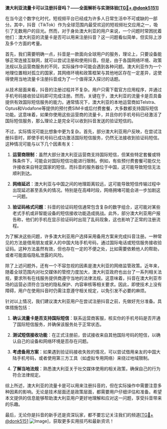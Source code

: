 **澳大利亚流量卡可以注册抖音吗？——全面解析与实测体验[[TG💪+ @donk5151](https://t.me/s/donk5151)]**

在当今这个数字化时代，短视频平台已经成为许多人日常生活中不可或缺的一部分。其中，抖音（TikTok）作为全球范围内最受欢迎的短视频社交应用之一，吸引了无数用户的目光。然而，对于身处澳大利亚的用户来说，一个问题时常困扰着他们：澳大利亚的流量卡是否可以用来注册抖音？这一问题看似简单，但实际上涉及多个方面的考量。

首先，我们需要明确一点，抖音是一款面向全球用户的服务，理论上，只要设备能够正常连接互联网，就可以尝试注册和使用抖音。但是，由于各国网络环境、政策法规以及运营商服务的不同，实际操作中可能会遇到各种问题。澳大利亚作为一个地理位置相对孤立的国家，其网络环境和政策框架与其他地区存在一定差异，这使得使用当地流量卡注册抖音成为了一个值得深入探讨的话题。

从技术层面来看，抖音的注册过程并不复杂。用户只需下载官方应用程序，并通过手机号码接收验证码即可完成注册。然而，关键在于，澳大利亚的流量卡是否具备提供有效国际短信服务的能力。通常情况下，澳大利亚的本地运营商如Telstra、Optus和Vodafone等提供的预付费SIM卡或后付费套餐，大多数都支持国际短信功能。这意味着，如果你使用这些运营商的流量卡，并且你的手机号码已经激活了国际短信服务，那么理论上是完全可以收到抖音发送的验证短信的。

不过，实际情况可能比想象中更为复杂。首先，部分澳大利亚用户反映，在尝试注册抖音时，即使手机号码已成功激活国际短信服务，仍然无法接收到验证码短信。这种情况可能与以下几个因素有关：

1. **运营商限制**：虽然大部分澳大利亚运营商支持国际短信，但某些特定套餐或特殊条件下，可能会对国际短信功能进行限制。例如，有些预付费套餐可能仅允许接收来自特定国家的短信，而抖音的服务器位于中国，这可能导致短信无法顺利到达。

2. **网络延迟**：澳大利亚与中国之间的地理距离较远，这可能导致短信传输过程中出现延迟甚至丢失的情况。特别是在高峰时段，网络拥堵可能会进一步加剧这一问题。

3. **验证码格式问题**：抖音的验证码短信通常包含复杂的数字组合，这可能对某些老式手机或非智能设备的短信接收功能造成挑战。此外，部分澳大利亚用户报告称，他们的手机在显示验证码时出现了乱码现象，这也影响了正常的注册流程。

为了解决这些问题，许多澳大利亚用户选择采用备用方案来完成抖音注册。一种常见的方法是借用朋友或家人的中国大陆手机号码，通过国际电话或短信服务接收验证码。这种方法虽然有效，但也存在一定的不便之处，比如需要依赖他人的帮助，或者可能面临隐私泄露的风险。

除了上述问题外，还有一个不容忽视的因素是澳大利亚的网络监管政策。近年来，随着全球范围内对社交媒体的管控力度加大，澳大利亚政府也出台了一系列相关法规，要求所有在线服务提供商遵守当地的法律法规。这意味着，抖音在澳大利亚市场的运营必须符合当地的隐私保护、内容审核等相关要求。因此，即使技术上没有障碍，用户在使用抖音时仍需注意遵守相关规定，以免引发不必要的麻烦。

针对以上情况，我们建议澳大利亚用户在尝试注册抖音之前，先做好充分准备。具体措施包括：

1. **确认流量卡是否支持国际短信**：联系运营商客服，核实你的手机号码是否开通了国际短信服务，并确保该服务处于正常状态。

2. **测试短信接收功能**：在正式注册前，尝试接收来自其他国际号码的短信，以确认自己的设备和网络环境是否存在问题。

3. **考虑备用方案**：如果遇到验证码接收失败的情况，可以尝试借用亲友的中国大陆手机号码，或者使用第三方工具（如虚拟专用网络）来绕过地域限制。

4. **了解当地法规**：熟悉澳大利亚关于社交媒体使用的相关政策，确保自己的行为符合法律规定。

综上所述，澳大利亚的流量卡是可以用来注册抖音的，但在实际操作中需要注意多种因素的影响。无论是技术层面还是政策层面，都需要用户仔细评估和准备。希望本文提供的信息能够帮助澳大利亚用户更好地理解和应对这一问题，享受抖音带来的乐趣。

最后，无论你是抖音的新手还是资深玩家，都不要忘记关注我们的频道[[TG💪+ @donk5151](https://t.me/s/donk5151) ![Image](https://i.postimg.cc/rwNCRYN7/Snipaste-2025-04-30-17-27-05.png)]，获取更多实用技巧和最新资讯！